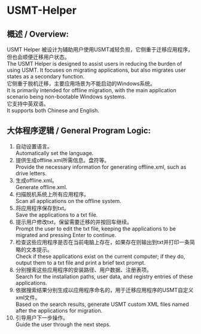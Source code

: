 # USMT-Helper

## 概述 / Overview:
USMT Helper 被设计为辅助用户使用USMT减轻负担，它侧重于迁移应用程序，但也会顺便迁移用户状态。  
The USMT Helper is designed to assist users in reducing the burden of using USMT. It focuses on migrating applications, but also migrates user states as a secondary function.  
它侧重于脱机迁移，主要应用场景为不能启动的Windows系统。  
It is primarily intended for offline migration, with the main application scenario being non-bootable Windows systems.  
它支持中英双语。  
It supports both Chinese and English.  

## 大体程序逻辑 / General Program Logic:
1. 自动设置语言。  
   Automatically set the language.  
2. 提供生成offline.xml所需信息。盘符等。  
   Provide the necessary information for generating offline.xml, such as drive letters.  
3. 生成offline.xml。  
   Generate offline.xml.  
4. 扫描脱机系统上所有应用程序。  
   Scan all applications on the offline system.  
5. 将应用程序保存到txt。  
   Save the applications to a txt file.  
6. 提示用户修改txt，保留需要迁移的并按回车继续。  
   Prompt the user to edit the txt file, keeping the applications to be migrated and pressing Enter to continue.  
7. 检查这些应用程序是否在当前电脑上存在，如果存在则输出到txt并打印一条简略的文本提示。  
   Check if these applications exist on the current computer; if they do, output them to a txt file and print a brief text prompt.  
8. 分别搜索这些应用程序的安装路径、用户数据、注册表项。  
   Search for the installation paths, user data, and registry entries of these applications.  
9. 依据搜索结果分别生成以应用程序命名的，用于迁移应用程序的USMT自定义xml文件。  
   Based on the search results, generate USMT custom XML files named after the applications for migration.  
10. 引导用户下一步操作。  
    Guide the user through the next steps.  
```